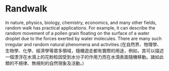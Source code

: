 # Randwalk
In nature, physics, biology, chemistry, economics, and many other fields, random walk has practical applications. For example, it can describe the random movement of a pollen grain floating on the surface of a water droplet due to the forces exerted by water molecules. There are many such irregular and random natural phenomena and activities.(在自然界、物理學、生物學、化學、經濟學等眾多領域，隨機遊走都有實際的用途，例如，其可以描述一個漂浮在水滴上的花粉粒因受到水分子的作用力而在水滴表面隨機移動。諸如此類的不規律、無規則的自然現象及活動。)
